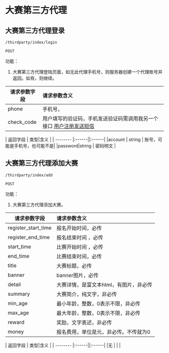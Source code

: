 
# 大赛第三方代理

## 大赛第三方代理登录

~~~
/thirdparty/index/login
~~~
~~~
POST
~~~

功能：  

1. 大赛第三方代理登陆页面，如无此代理手机号，则服务器创建一个代理账号并返回。如有，则继续。


| 请求参数字段        | 请求参数含义  |
| -------- |:------|
|phone         |  手机号，|
|check_code       |  用户填写的验证码，手机发送验证码需调用我另一个接口 [用户注册发送短信](/shop/doc/index/name/用户注册发送短信) |


| 返回字段        | 类型|含义  |
| -------- |:------||:------|
|account   | string      |  账号，可能是手机号，也可能不是|
|password|string       | 密码明文 |

## 大赛第三方代理添加大赛

~~~
/thirdparty/index/add
~~~
~~~
POST
~~~

功能：  

1. 大赛第三方代理添加大赛。


| 请求参数字段        | 请求参数含义  |
| -------- |:------|
|register_start_time         |  报名开始时间，必传 |
|register_end_time         |  报名结束时间 ，必传|
|start_time         |  比赛开始时间 ，必传|
|end_time         |  比赛结束时间，必传 |
|title         |  大赛标题，必传 |
|banner         |  banner图片，必传 |
|detail         |  大赛详情，是富文本html，有图片，非必传 |
|summary         |  大赛简介，纯文字，非必传 |
|min_age         |  最小年龄，整数，0表示不限，非必传 |
|max_age         |  最大年龄，整数，0表示不限，非必传 |
|reward         |  奖励，文字表述，非必传 |
|money         |  报名费用，单位是元，非必传。不传就为0 |


| 返回字段        | 类型|含义  |
| -------- |:------||:------|
|无   |       |  |













